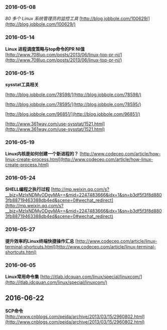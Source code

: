 ### 2016-05-08
*80 多个 Linux 系统管理员的监控工具*	[http://blog.jobbole.com/100629/](http://blog.jobbole.com/100629/)

### 2016-05-14
**Linux 进程调度策略与top命令的PR NI值**	[http://www.708luo.com/posts/2013/06/linux-top-pr-ni/](http://www.708luo.com/posts/2013/06/linux-top-pr-ni/)

### 2016-05-15
**sysstat工具相关**

[http://blog.jobbole.com/78598/](http://blog.jobbole.com/78598/)

[http://blog.jobbole.com/78595/](http://blog.jobbole.com/78595/)

[http://blog.jobbole.com/96851/](http://blog.jobbole.com/96851/)

[http://www.361way.com/use-sysstat/1521.html](http://www.361way.com/use-sysstat/1521.html)

### 2016-05-19
**Linux内核是如何创建一个新进程的？**	[http://www.codeceo.com/article/how-linux-create-process.html](http://www.codeceo.com/article/how-linux-create-process.html)

### 2016-05-24
**SHELL编程之执行过程**	[http://mp.weixin.qq.com/s?__biz=MzIxNDMyODgyMA==&mid=2247483666&idx=1&sn=b3df5f3f8d8803fb88719463388db4ed&scene=0#wechat_redirect](http://mp.weixin.qq.com/s?__biz=MzIxNDMyODgyMA==&mid=2247483666&idx=1&sn=b3df5f3f8d8803fb88719463388db4ed&scene=0#wechat_redirect)

### 2016-05-27
**提升效率的Linux终端快捷操作汇总**		[http://www.codeceo.com/article/linux-terminal-shortcuts.html](http://www.codeceo.com/article/linux-terminal-shortcuts.html)

### 2016-06-05
**Linux常用命令集**	[http://itlab.idcquan.com/linux/special/linuxcom/](http://itlab.idcquan.com/linux/special/linuxcom/)

## 2016-06-22
**SCP命令**	[http://www.cnblogs.com/peida/archive/2013/03/15/2960802.html](http://www.cnblogs.com/peida/archive/2013/03/15/2960802.html)